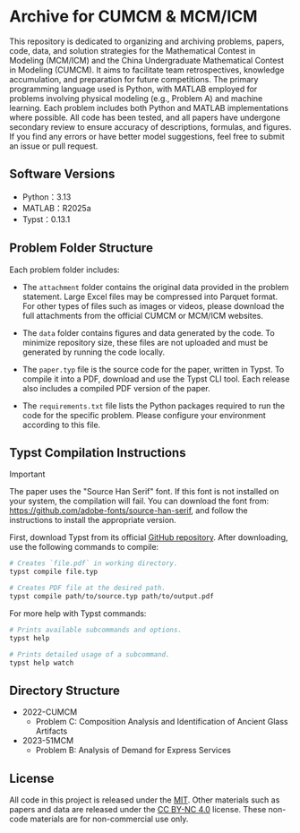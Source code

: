 # Archive for CUMCM & MCM/ICM

This repository is dedicated to organizing and archiving problems, papers, code, data, and solution strategies for the Mathematical Contest in Modeling (MCM/ICM) and the China Undergraduate Mathematical Contest in Modeling (CUMCM). It aims to facilitate team retrospectives, knowledge accumulation, and preparation for future competitions. The primary programming language used is Python, with MATLAB employed for problems involving physical modeling (e.g., Problem A) and machine learning. Each problem includes both Python and MATLAB implementations where possible. All code has been tested, and all papers have undergone secondary review to ensure accuracy of descriptions, formulas, and figures. If you find any errors or have better model suggestions, feel free to submit an issue or pull request.

## Software Versions

- Python：3.13
- MATLAB：R2025a
- Typst：0.13.1

## Problem Folder Structure

Each problem folder includes:

- The `attachment` folder contains the original data provided in the problem statement. Large Excel files may be compressed into Parquet format. For other types of files such as images or videos, please download the full attachments from the official CUMCM or MCM/ICM websites.

- The `data` folder contains figures and data generated by the code. To minimize repository size, these files are not uploaded and must be generated by running the code locally.

- The `paper.typ` file is the source code for the paper, written in Typst. To compile it into a PDF, download and use the Typst CLI tool. Each release also includes a compiled PDF version of the paper.

- The `requirements.txt` file lists the Python packages required to run the code for the specific problem. Please configure your environment according to this file.

## Typst Compilation Instructions

> [!IMPORTANT]
> The paper uses the "Source Han Serif" font. If this font is not installed on your system, the compilation will fail. You can download the font from: <https://github.com/adobe-fonts/source-han-serif>, and follow the instructions to install the appropriate version.

First, download Typst from its official [GitHub repository](https://github.com/typst/typst). After downloading, use the following commands to compile:

```bash
# Creates `file.pdf` in working directory.
typst compile file.typ

# Creates PDF file at the desired path.
typst compile path/to/source.typ path/to/output.pdf
```

For more help with Typst commands:

```bash
# Prints available subcommands and options.
typst help

# Prints detailed usage of a subcommand.
typst help watch
```

## Directory Structure

- 2022-CUMCM
  - Problem C: Composition Analysis and Identification of Ancient Glass Artifacts
- 2023-51MCM
  - Problem B: Analysis of Demand for Express Services

## License

All code in this project is released under the [MIT](LICENSE). Other materials such as papers and data are released under the [CC BY-NC 4.0](https://creativecommons.org/licenses/by-nc/4.0/) license. These non-code materials are for non-commercial use only.
